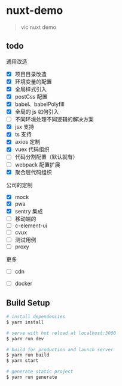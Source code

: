 # nuxt-demo

> vic nuxt demo

## todo

通用改造
- [x] 项目目录改造
- [x] 环境变量的配置
- [x] 全局样式引入
- [x] postCss 配置
- [x] babel、babelPolyfill
- [x] 全局的 js 如何引入
- [ ] 不同环境处理不同逻辑的解决方案
- [x] jsx 支持
- [x] ts 支持
- [x] axios 定制  
- [x] vuex 代码组织
- [ ] 代码分割配置（默认就有）
- [ ] webpack 配置扩展
- [x] 聚合层代码组织 

公司的定制
- [x] mock
- [x] pwa
- [x] sentry 集成
- [ ] 移动端的
- [ ] c-element-ui
- [ ] cvux
- [ ] 测试用例
- [ ] proxy

更多
- [ ] cdn
- [ ] docker


## Build Setup

``` bash
# install dependencies
$ yarn install

# serve with hot reload at localhost:3000
$ yarn run dev

# build for production and launch server
$ yarn run build
$ yarn start

# generate static project
$ yarn run generate
```
